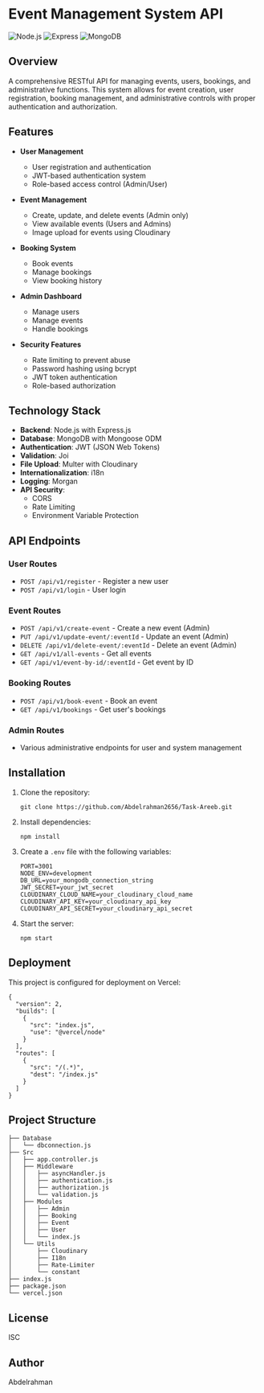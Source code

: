 # Event Management System API

![Node.js](https://img.shields.io/badge/Node.js-v14+-green.svg)
![Express](https://img.shields.io/badge/Express-v5.1.0-blue.svg)
![MongoDB](https://img.shields.io/badge/MongoDB-latest-brightgreen.svg)

## Overview

A comprehensive RESTful API for managing events, users, bookings, and administrative functions. This system allows for event creation, user registration, booking management, and administrative controls with proper authentication and authorization.

## Features

- **User Management**
  - User registration and authentication
  - JWT-based authentication system
  - Role-based access control (Admin/User)

- **Event Management**
  - Create, update, and delete events (Admin only)
  - View available events (Users and Admins)
  - Image upload for events using Cloudinary

- **Booking System**
  - Book events
  - Manage bookings
  - View booking history

- **Admin Dashboard**
  - Manage users
  - Manage events
  - Handle bookings

- **Security Features**
  - Rate limiting to prevent abuse
  - Password hashing using bcrypt
  - JWT token authentication
  - Role-based authorization

## Technology Stack

- **Backend**: Node.js with Express.js
- **Database**: MongoDB with Mongoose ODM
- **Authentication**: JWT (JSON Web Tokens)
- **Validation**: Joi
- **File Upload**: Multer with Cloudinary
- **Internationalization**: i18n
- **Logging**: Morgan
- **API Security**: 
  - CORS
  - Rate Limiting
  - Environment Variable Protection

## API Endpoints

### User Routes
- `POST /api/v1/register` - Register a new user
- `POST /api/v1/login` - User login

### Event Routes
- `POST /api/v1/create-event` - Create a new event (Admin)
- `PUT /api/v1/update-event/:eventId` - Update an event (Admin)
- `DELETE /api/v1/delete-event/:eventId` - Delete an event (Admin)
- `GET /api/v1/all-events` - Get all events
- `GET /api/v1/event-by-id/:eventId` - Get event by ID

### Booking Routes
- `POST /api/v1/book-event` - Book an event
- `GET /api/v1/bookings` - Get user's bookings

### Admin Routes
- Various administrative endpoints for user and system management

## Installation

1. Clone the repository:
   ```
   git clone https://github.com/Abdelrahman2656/Task-Areeb.git
   ```

2. Install dependencies:
   ```
   npm install
   ```

3. Create a `.env` file with the following variables:
   ```
   PORT=3001
   NODE_ENV=development
   DB_URL=your_mongodb_connection_string
   JWT_SECRET=your_jwt_secret
   CLOUDINARY_CLOUD_NAME=your_cloudinary_cloud_name
   CLOUDINARY_API_KEY=your_cloudinary_api_key
   CLOUDINARY_API_SECRET=your_cloudinary_api_secret
   ```

4. Start the server:
   ```
   npm start
   ```

## Deployment

This project is configured for deployment on Vercel:

```
{
  "version": 2,
  "builds": [
    {
      "src": "index.js",
      "use": "@vercel/node"
    }
  ],
  "routes": [
    {
      "src": "/(.*)",
      "dest": "/index.js"
    }
  ]
}
```

## Project Structure

```
├── Database
│   └── dbconnection.js
├── Src
│   ├── app.controller.js
│   ├── Middleware
│   │   ├── asyncHandler.js
│   │   ├── authentication.js
│   │   ├── authorization.js
│   │   └── validation.js
│   ├── Modules
│   │   ├── Admin
│   │   ├── Booking
│   │   ├── Event
│   │   ├── User
│   │   └── index.js
│   └── Utils
│       ├── Cloudinary
│       ├── I18n
│       ├── Rate-Limiter
│       └── constant
├── index.js
├── package.json
└── vercel.json
```

## License

ISC

## Author

Abdelrahman 